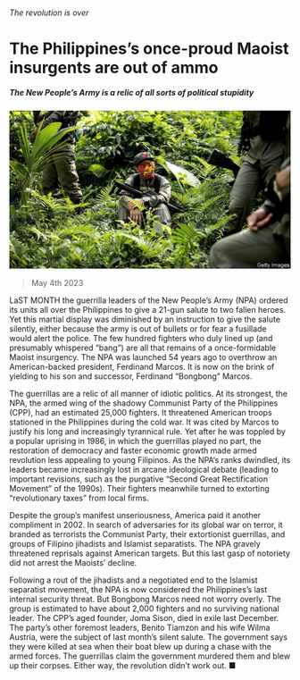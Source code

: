 ###### The revolution is over

# The Philippines’s once-proud Maoist insurgents are out of ammo 

##### The New People’s Army is a relic of all sorts of political stupidity 

![image](images/20230506_ASP501.jpg) 

> May 4th 2023 

LaST MONTH the guerrilla leaders of the New People’s Army (NPA) ordered its units all over the Philippines to give a 21-gun salute to two fallen heroes. Yet this martial display was diminished by an instruction to give the salute silently, either because the army is out of bullets or for fear a fusillade would alert the police. The few hundred fighters who duly lined up (and presumably whispered “bang”) are all that remains of a once-formidable Maoist insurgency. The NPA was launched 54 years ago to overthrow an American-backed president, Ferdinand Marcos. It is now on the brink of yielding to his son and successor, Ferdinand “Bongbong” Marcos. 

The guerrillas are a relic of all manner of idiotic politics. At its strongest, the NPA, the armed wing of the shadowy Communist Party of the Philippines (CPP), had an estimated 25,000 fighters. It threatened American troops stationed in the Philippines during the cold war. It was cited by Marcos to justify his long and increasingly tyrannical rule. Yet after he was toppled by a popular uprising in 1986, in which the guerrillas played no part, the restoration of democracy and faster economic growth made armed revolution less appealing to young Filipinos. As the NPA‘s ranks dwindled, its leaders became increasingly lost in arcane ideological debate (leading to important revisions, such as the purgative “Second Great Rectification Movement” of the 1990s). Their fighters meanwhile turned to extorting “revolutionary taxes” from local firms.

Despite the group’s manifest unseriousness, America paid it another compliment in 2002. In search of adversaries for its global war on terror, it branded as terrorists the Communist Party, their extortionist guerrillas, and groups of Filipino jihadists and Islamist separatists. The NPA gravely threatened reprisals against American targets. But this last gasp of notoriety did not arrest the Maoists’ decline.

Following a rout of the jihadists and a negotiated end to the Islamist separatist movement, the NPA is now considered the Philippines’s last internal security threat. But Bongbong Marcos need not worry overly. The group is estimated to have about 2,000 fighters and no surviving national leader. The CPP’s aged founder, Joma Sison, died in exile last December. The party’s other foremost leaders, Benito Tiamzon and his wife Wilma Austria, were the subject of last month’s silent salute. The government says they were killed at sea when their boat blew up during a chase with the armed forces. The guerrillas claim the government murdered them and blew up their corpses. Either way, the revolution didn’t work out. ■

